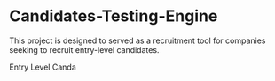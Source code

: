 # Candidates-Testing-Engine
This project is designed to served as a recruitment tool for companies seeking to recruit entry-level candidates.

Entry Level Canda
